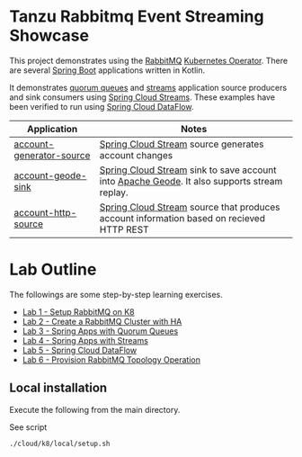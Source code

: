# Tanzu Rabbitmq Event Streaming Showcase


This project demonstrates using the [RabbitMQ](https://www.rabbitmq.com/) [Kubernetes Operator](https://www.rabbitmq.com/kubernetes/operator/operator-overview.html).
There are several [Spring Boot](https://spring.io/projects/spring-boot) applications written in Kotlin.

It demonstrates [quorum queues](https://www.rabbitmq.com/quorum-queues.html) and [streams](https://www.rabbitmq.com/stream.html) application source producers and sink consumers using
[Spring Cloud Streams](https://spring.io/projects/spring-cloud-stream).
These examples have been verified to run using [Spring Cloud DataFlow](https://spring.io/projects/spring-cloud-dataflow).




Application                                 |   Notes
----------------------------------------------------------------------- | ---------------------------------
[account-generator-source](applications/account-generator-source)       | [Spring Cloud Stream](https://github.com/spring-cloud/spring-cloud-stream) source generates account changes 
[account-geode-sink](applications/account-geode-sink)                   | [Spring Cloud Stream](https://github.com/spring-cloud/spring-cloud-stream) sink to save account into [Apache Geode](https://geode.apache.org/). It also supports stream replay.
[account-http-source](applications/account-http-source)                 | [Spring Cloud Stream](https://github.com/spring-cloud/spring-cloud-stream) source that produces account information based on recieved HTTP REST 



# Lab Outline

The followings are some step-by-step learning exercises.

- [Lab 1 - Setup RabbitMQ on K8](docs/workshops/sp1/01-SETUP.md)
- [Lab 2 - Create a RabbitMQ Cluster with HA](docs/workshops/sp1/02-Rabbit-Cluster-Setup.md)
- [Lab 3 - Spring Apps with Quorum Queues](docs/workshops/sp1/03-Spring-Quorum.md) 
- [Lab 4 - Spring Apps with Streams](docs/workshops/sp1/04-Spring-Stream.md)
- [Lab 5 - Spring Cloud DataFlow](docs/workshops/sp1/05-Spring-SCDF.md)
- [Lab 6 - Provision RabbitMQ Topology Operation](docs/workshops/sp1/06-Using-Topology-Operator.md)




## Local installation

Execute the following from the main directory.

See script

```shell
./cloud/k8/local/setup.sh
```


